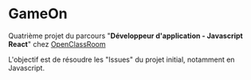 # GameOn

Quatrième projet du parcours "**Développeur d'application - Javascript React**" chez [OpenClassRoom](https://openclassrooms.com/fr/)

L'objectif est de résoudre les "Issues" du projet initial, notamment en Javascript.
